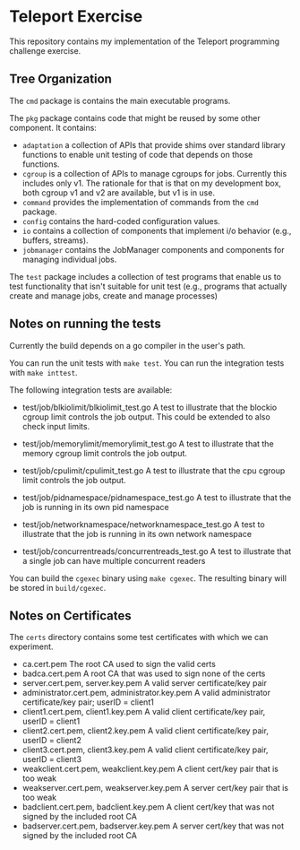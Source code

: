 # Teleport Exercise
This repository contains my implementation of the Teleport programming
challenge exercise.

## Tree Organization

The `cmd` package is contains the main executable programs.

The `pkg` package contains code that might be reused by some other component.
It contains:
* `adaptation` a collection of APIs that provide shims over standard library
  functions to enable unit testing of code that depends on those functions.
* `cgroup` is a collection of APIs to manage cgroups for jobs.  Currently
  this includes only v1.  The rationale for that is that on my development
  box, both cgroup v1 and v2 are available, but v1 is in use.
* `command` provides the implementation of commands from the `cmd` package.
* `config` contains the hard-coded configuration values.
* `io` contains a collection of components that implement i/o behavior
   (e.g., buffers, streams).
* `jobmanager` contains the JobManager components and components for
  managing individual jobs.

The `test` package includes a collection of test programs that enable us to
test functionality that isn't suitable for unit test (e.g., programs that
actually create and manage jobs, create and manage processes)

## Notes on running the tests

Currently the build depends on a go compiler in the user's path.

You can run the unit tests with `make test`.  You can run the integration
tests with `make inttest`.

The following integration tests are available:
* test/job/blkiolimit/blkiolimit\_test.go
  A test to illustrate that the blockio cgroup limit controls the job output.
  This could be extended to also check input limits.

* test/job/memorylimit/memorylimit\_test.go
  A test to illustrate that the memory cgroup limit controls the job output.

* test/job/cpulimit/cpulimit\_test.go
  A test to illustrate that the cpu cgroup limit controls the job output.

* test/job/pidnamespace/pidnamespace\_test.go
  A test to illustrate that the job is running in its own pid namespace

* test/job/networknamespace/networknamespace\_test.go
  A test to illustrate that the job is running in its own network namespace

* test/job/concurrentreads/concurrentreads\_test.go
  A test to illustrate that a single job can have multiple concurrent readers

You can build the `cgexec` binary using `make cgexec`.  The resulting binary
will be stored in `build/cgexec`.


## Notes on Certificates
The `certs` directory contains some test certificates with which we can
experiment.

* ca.cert.pem 
  The root CA used to sign the valid certs
* badca.cert.pem 
  A root CA that was used to sign none of the certs
* server.cert.pem, server.key.pem 
  A valid server certificate/key pair
* administrator.cert.pem, administrator.key.pem 
  A valid administrator certificate/key pair; userID = client1
* client1.cert.pem, client1.key.pem 
  A valid client certificate/key pair, userID = client1
* client2.cert.pem, client2.key.pem 
  A valid client certificate/key pair, userID = client2
* client3.cert.pem, client3.key.pem 
  A valid client certificate/key pair, userID = client3
* weakclient.cert.pem, weakclient.key.pem 
  A client cert/key pair that is too weak
* weakserver.cert.pem, weakserver.key.pem 
  A server cert/key pair that is too weak
* badclient.cert.pem, badclient.key.pem 
  A client cert/key that was not signed by the included root CA
* badserver.cert.pem, badserver.key.pem 
  A server cert/key that was not signed by the included root CA
